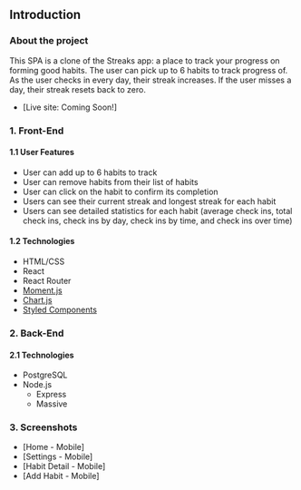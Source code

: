 ## Introduction
### About the project
This SPA is a clone of the Streaks app: a place to track your progress on forming good habits. The user can pick up to 6 habits to track progress of. As the user checks in every day, their streak increases. If the user misses a day, their streak resets back to zero.
* [Live site: Coming Soon!] 

### 1. Front-End

#### 1.1 User Features
  * User can add up to 6 habits to track 
  * User can remove habits from their list of habits
  * User can click on the habit to confirm its completion
  * Users can see their current streak and longest streak for each habit
  * Users can see detailed statistics for each habit (average check ins, total check ins, check ins by day, check ins by time, and check ins over time)

#### 1.2 Technologies
  * HTML/CSS
  * React
  * React Router
  * [Moment.js](https://momentjs.com)
  * [Chart.js](http://www.chartjs.org)
  * [Styled Components](https://www.styled-components.com)

### 2. Back-End

#### 2.1 Technologies
  * PostgreSQL
  * Node.js
    * Express
    * Massive

### 3. Screenshots
  * [Home - Mobile]
  * [Settings - Mobile]
  * [Habit Detail - Mobile]
  * [Add Habit - Mobile]
